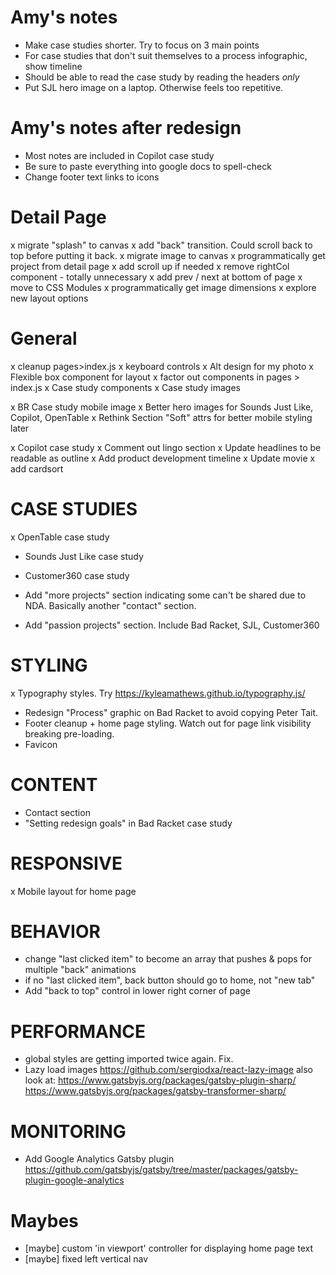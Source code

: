 # Amy's notes
- Make case studies shorter. Try to focus on 3 main points
- For case studies that don't suit themselves to a process infographic, show timeline
- Should be able to read the case study by reading the headers *only*
- Put SJL hero image on a laptop. Otherwise feels too repetitive.

# Amy's notes after redesign
- Most notes are included in Copilot case study
- Be sure to paste everything into google docs to spell-check
- Change footer text links to icons



# Detail Page
x migrate "splash" to canvas
x add "back" transition. Could scroll back to top before putting it back.
x migrate image to canvas
x programmatically get project from detail page
x add scroll up if needed
x remove rightCol component - totally unnecessary
x add prev / next at bottom of page
x move to CSS Modules
x programmatically get image dimensions
x explore new layout options

# General
x cleanup pages>index.js
x keyboard controls
x Alt design for my photo
x Flexible box component for layout
x factor out components in pages > index.js
x Case study components
x Case study images

x BR Case study mobile image
x Better hero images for Sounds Just Like, Copilot, OpenTable
x Rethink Section "Soft" attrs for better mobile styling later

x Copilot case study
  x Comment out lingo section
  x Update headlines to be readable as outline
  x Add product development timeline
  x Update movie
  x add cardsort


# CASE STUDIES
x OpenTable case study


- Sounds Just Like case study
- Customer360 case study

- Add "more projects" section indicating some can't be shared due to NDA.
  Basically another "contact" section.

- Add "passion projects" section. Include Bad Racket, SJL, Customer360


# STYLING
x Typography styles. Try https://kyleamathews.github.io/typography.js/
- Redesign "Process" graphic on Bad Racket to avoid copying Peter Tait.
- Footer cleanup + home page styling. Watch out for page link visibility breaking pre-loading.
- Favicon

# CONTENT
- Contact section
- "Setting redesign goals" in Bad Racket case study


# RESPONSIVE
x Mobile layout for home page


# BEHAVIOR
- change "last clicked item" to become an array that pushes & pops for multiple "back" animations
- if no "last clicked item", back button should go to home, not "new tab"
- Add "back to top" control in lower right corner of page


# PERFORMANCE
- global styles are getting imported twice again. Fix.
- Lazy load images https://github.com/sergiodxa/react-lazy-image
  also look at:
      https://www.gatsbyjs.org/packages/gatsby-plugin-sharp/
      https://www.gatsbyjs.org/packages/gatsby-transformer-sharp/

# MONITORING
- Add Google Analytics Gatsby plugin https://github.com/gatsbyjs/gatsby/tree/master/packages/gatsby-plugin-google-analytics


# Maybes
- [maybe] custom 'in viewport' controller for displaying home page text
- [maybe] fixed left vertical nav
